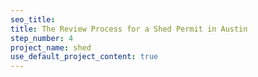 ```yaml
---
seo_title: 
title: The Review Process for a Shed Permit in Austin
step_number: 4
project_name: shed
use_default_project_content: true
---
```


